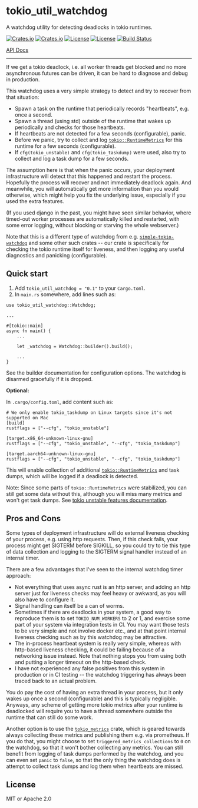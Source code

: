 # tokio_util_watchdog

A watchdog utility for detecting deadlocks in tokio runtimes.

[![Crates.io](https://img.shields.io/crates/v/conf?style=flat-square)](https://crates.io/crates/tokio_util_watchdog)
[![Crates.io](https://img.shields.io/crates/d/conf?style=flat-square)](https://crates.io/crates/tokio_util_watchdog)
[![License](https://img.shields.io/badge/license-Apache%202.0-blue?style=flat-square)](LICENSE-APACHE)
[![License](https://img.shields.io/badge/license-MIT-blue?style=flat-square)](LICENSE-MIT)
[![Build Status](https://img.shields.io/github/actions/workflow/status/cbeck88/tokio_util_watchdog/ci.yml?branch=main&style=flat-square)](https://github.com/cbeck88/tokio_util_watchdog/actions/workflows/ci.yml?query=branch%3Amain)

[API Docs](https://docs.rs/tokio_util_watchdog/latest/tokio_util_watchdog/)

---

If we get a tokio deadlock, i.e. all worker threads get blocked and no more
asynchronous futures can be driven, it can be hard to diagnose and debug
in production.

This watchdog uses a very simple strategy to detect and try to recover from that
situation:

* Spawn a task on the runtime that periodically records "heartbeats", e.g. once a second.
* Spawn a thread (using std) outside of the runtime that wakes up periodically and checks
  for those heartbeats.
* If heartbeats are not detected for a few seconds (configurable), panic.
* Before we panic, try to collect and log [`tokio::RuntimeMetrics`](https://docs.rs/tokio/latest/tokio/runtime/struct.RuntimeMetrics.html) for this runtime for a few seconds (configurable).
* If `cfg(tokio_unstable)` and `cfg(tokio_taskdump)` were used, also try to collect and log a task dump for a few seconds.

The assumption here is that when the panic occurs, your deployment infrastructure will detect that this happened
and restart the process. Hopefully the process will recover and not immediately deadlock again. And meanwhile, you
will automatically get more information than you would otherwise, which might help you fix the underlying issue,
especially if you used the extra features.

(If you used django in the past, you might have seen similar behavior, where timed-out worker processes are automatically
killed and restarted, with some error logging, without blocking or starving the whole webserver.)

Note that this is a different type of watchdog from e.g. [`simple-tokio-watchdog`](https://crates.io/crates/simple-tokio-watchdog) and
some other such crates -- our crate is specifically for checking the tokio runtime itself for liveness, and then logging any useful diagnostics
and panicking (configurable).

## Quick start

1. Add `tokio_util_watchdog = "0.1"` to your `Cargo.toml`.
1. In `main.rs` somewhere, add lines such as:

```
use tokio_util_watchdog::Watchdog;

...

#[tokio::main]
async fn main() {
    ...

    let _watchdog = Watchdog::builder().build();

    ...
}
```

See the builder documentation for configuration options. The watchdog is disarmed gracefully if it is dropped.

**Optional:**

In `.cargo/config.toml`, add content such as:

```
# We only enable tokio_taskdump on Linux targets since it's not supported on Mac
[build]
rustflags = ["--cfg", "tokio_unstable"]

[target.x86_64-unknown-linux-gnu]
rustflags = ["--cfg", "tokio_unstable", "--cfg", "tokio_taskdump"]

[target.aarch64-unknown-linux-gnu]
rustflags = ["--cfg", "tokio_unstable", "--cfg", "tokio_taskdump"]
```

This will enable collection of additional [`tokio::RuntimeMetrics`](https://docs.rs/tokio/latest/tokio/runtime/struct.RuntimeMetrics.html)
and task dumps, which will be logged if a deadlock is detected.

Note: Since some parts of `tokio::RuntimeMetrics` were stabilized, you can still get some data without this, although you will miss many metrics
and won't get task dumps. See [tokio unstable features documentation](https://docs.rs/tokio/latest/tokio/index.html#unstable-features).

## Pros and Cons

Some types of deployment infrastructure will do external liveness checking of your process, e.g. using http requests.
Then, if this check fails, your process might get SIGTERM before SIGKILL, so you could try to tie this type of data collection and logging to
the SIGTERM signal handler instead of an internal timer.

There are a few advantages that I've seen to the internal watchdog timer approach:

* Not everything that uses async rust is an http server, and adding an http server just for liveness checks may feel heavy or awkward, as you will also have to configure it.
* Signal handling can itself be a can of worms.
* Sometimes if there are deadlocks in your system, a good way to reproduce them is to set `TOKIO_NUM_WORKERS` to 2 or 1, and
  exercise some part of your system via integration tests in CI. You may want those tests to be very simple and not involve docker etc.,
  and at that point internal liveness checking such as by this watchdog may be attractive.
* The in-process heartbeat system is really very simple, whereas with http-based liveness checking, it could be failing because of a networking issue instead.
  Note that nothing stops you from using both and putting a longer timeout on the http-based check.
* I have not experienced any false positives from this system in production or in CI testing -- the watchdog triggering has always been traced back to an actual problem.

You do pay the cost of having an extra thread in your process, but it only wakes up once a second (configurable) and this is typically negligible.
Anyways, any scheme of getting more tokio metrics after your runtime is deadlocked will require you to have a thread somewhere outside the runtime that can still do some work.

Another option is to use the [`tokio_metrics`](https://github.com/tokio-rs/tokio-metrics) crate, which is geared towards always collecting these metrics and publishing them e.g. via prometheus. If you do that, you might choose to set `triggered_metrics_collections` to `0` on the watchdog, so that it won't bother collecting any metrics. You can still benefit from logging of task dumps performed by the watchdog, and you can even set `panic` to `false`, so that the only thing the watchdog does is attempt to collect task dumps and log them when heartbeats are missed.

## License

MIT or Apache 2.0
